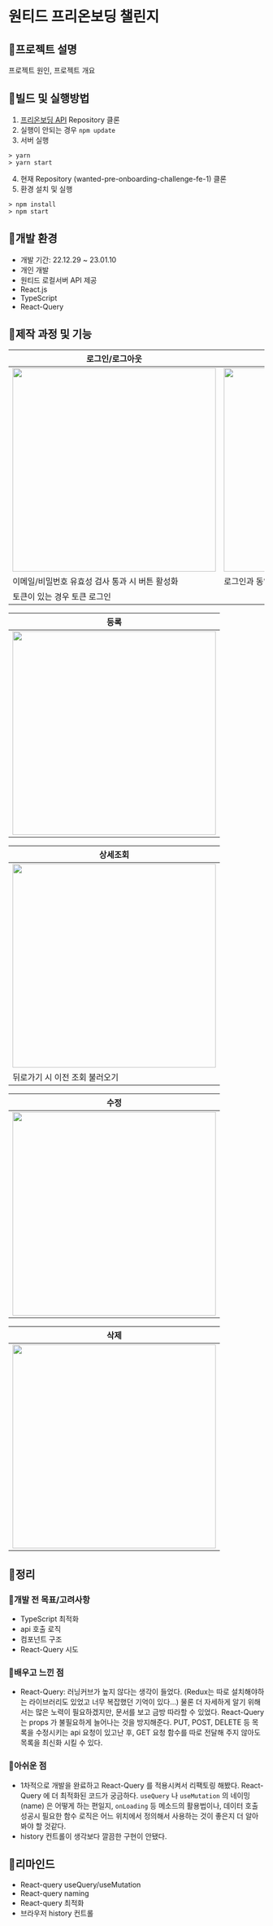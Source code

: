 # 원티드 프리온보딩 챌린지

## 🔴프로젝트 설명

프로젝트 원인, 프로젝트 개요

## 🔴빌드 및 실행방법

1. [프리온보딩 API](https://github.com/postop09/wanted-pre-onboarding-challenge-fe-1-api) Repository 클론
2. 실행이 안되는 경우 `npm update`
3. 서버 실행

```
> yarn
> yarn start
```

4. 현재 Repository (wanted-pre-onboarding-challenge-fe-1) 클론
5. 환경 설치 및 실행

```
> npm install
> npm start
```

## 🔴개발 환경
- 개발 기간: 22.12.29 ~ 23.01.10
- 개인 개발
- 원티드 로컬서버 API 제공
- React.js
- TypeScript
- React-Query

## 🔴제작 과정 및 기능

|로그인/로그아웃|회원가입|
|---|---|
|<img src="https://user-images.githubusercontent.com/93017923/211478170-42a09f29-ab8e-4a52-9fe9-0ae893afafb1.gif" width="400px"/>|<img src="https://user-images.githubusercontent.com/93017923/211478441-1a756107-e3f8-41e6-a9da-d23401f965ea.gif" width="400px"/>|
|이메일/비밀번호 유효성 검사 통과 시 버튼 활성화|로그인과 동일|
|토큰이 있는 경우 토큰 로그인||

|등록|
|---|
|<img src="https://user-images.githubusercontent.com/93017923/211479186-8e598525-6a2d-49e6-bd9f-fe7f99a690a1.gif" width="400px"/>|

|상세조회|
|---|
|<img src="https://user-images.githubusercontent.com/93017923/211479681-e7a7f3d5-bead-4db8-9c9e-a23d39b4b58c.gif" width="400px"/>|
|뒤로가기 시 이전 조회 불러오기|

|수정|
|---|
|<img src="https://user-images.githubusercontent.com/93017923/211479211-e97251e8-149f-4ff8-bc8d-b8671038f9b2.gif" width="400px"/>|

|삭제|
|---|
|<img src="https://user-images.githubusercontent.com/93017923/211479500-b0873f3d-f4f5-4c2d-ac90-263f85855e20.gif" width="400px"/>|

## 🔴정리

### 👹개발 전 목표/고려사항
- TypeScript 최적화
- api 호출 로직
- 컴포넌트 구조
- React-Query 시도

### 👹배우고 느낀 점
- React-Query: 러닝커브가 높지 않다는 생각이 들었다. (Redux는 따로 설치해야하는 라이브러리도 있었고 너무 복잡했던 기억이 있다...) 물론 더 자세하게 알기 위해서는 많은 노력이 필요하겠지만, 문서를 보고 금방 따라할 수 있었다. React-Query 는 props 가 불필요하게 늘어나는 것을 방지해준다. PUT, POST, DELETE 등 목록을 수정시키는 api 요청이 있고난 후, GET 요청 함수를 따로 전달해 주지 않아도 목록을 최신화 시킬 수 있다.

### 👹아쉬운 점
- 1차적으로 개발을 완료하고 React-Query 를 적용시켜서 리팩토링 해봤다. React-Query 에 더 최적화된 코드가 궁금하다. `useQuery` 나 `useMutation` 의 네이밍(name) 은 어떻게 하는 편일지, `onLoading` 등 메소드의 활용법이나, 데이터 호출 성공시 필요한 함수 로직은 어느 위치에서 정의해서 사용하는 것이 좋은지 더 알아봐야 할 것같다.
- history 컨트롤이 생각보다 깔끔한 구현이 안됐다.

## 🔴리마인드
- React-query useQuery/useMutation
- React-query naming
- React-query 최적화
- 브라우저 history 컨트롤
